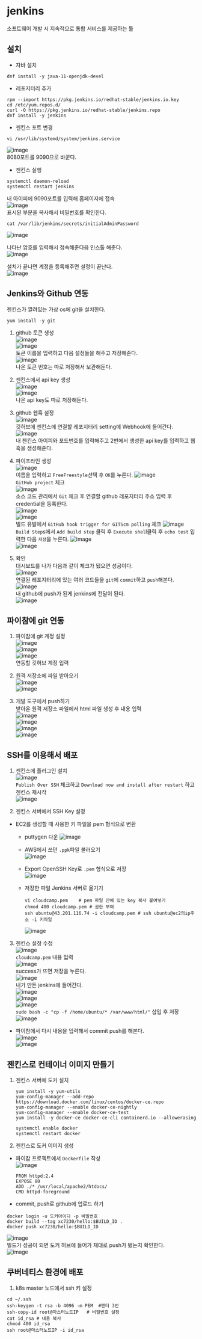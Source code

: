 # jenkins

소프트웨어 개발 시 지속적으로 통합 서비스를 제공하는 툴<br/>

## 설치
- 자바 설치
```shell
dnf install -y java-11-openjdk-devel
```
- 레포지터리 추가
```shell
rpm --import https://pkg.jenkins.io/redhat-stable/jenkins.io.key
cd /etc/yum.repos.d/
curl -O https://pkg.jenkins.io/redhat-stable/jenkins.repo
dnf install -y jenkins
```

- 젠킨스 포트 변경
```shell
vi /usr/lib/systemd/system/jenkins.service
```
![image](./image/jenkins/1.png)<br/>
8080포트를 9090으로 바꾼다.<br/>

- 젠킨스 실행
```shell
systemctl daemon-reload
systemctl restart jenkins
```
내 아이피에 9090포트를 입력해 홈페이지에 접속<br/>
![image](./image/jenkins/2.png)<br/>
표시된 부분을 복사해서 비밀번호를 확인한다.<br/>
```shell
cat /var/lib/jenkins/secrets/initialAdminPassword
```
![image](./image/jenkins/3.png)<br/>

나타난 암호를 입력해서 접속해준다음 인스톨 해준다.<br/>
![image](./image/jenkins/4.png)<br/>

설치가 끝나면 계정을 등록해주면 설정이 끝난다.<br/>
![image](./image/jenkins/5.png)<br/>

## Jenkins와 Github 연동
젠킨스가 깔려있는 가상 os에 git을 설치한다.
```shell
yum install -y git
```

1. github 토큰 생성<br/>
![image](./image/jenkins/10.png)<br/>
![image](./image/jenkins/11.png)<br/>
토큰 이름을 입력하고 다음 설정들을 해주고 저장해준다.<br/>
![image](./image/jenkins/12.png)<br/>
나온 토큰 번호는 따로 저장해서 보관해둔다.<br/>

2. 젠킨스에서 api key 생성<br/>
![image](./image/jenkins/16.png)<br/>
![image](./image/jenkins/17.png)<br/>
나온 api key도 따로 저장해둔다.<br/>

3. github 웹훅 설정<br/>
![image](./image/jenkins/18.png)<br/>
깃허브에 젠킨스에 연결할 레포지터리 setting에 Webhook에 들어간다.<br/>
![image](./image/jenkins/19.png)<br/>
내 젠킨스 아이피와 포드번호를 입력해주고 2번에서 생성한 api key를 입력하고 웹훅을 생성해준다.<br/>

4. 파이프라인 생성<br/>
![image](./image/jenkins/7.png)<br/>
이름을 입력하고 `FreeFreestyle`선택 후 `OK`를 누른다.
![image](./image/jenkins/8.png)<br/>
`GitHub project` 체크<br/>
![image](./image/jenkins/20.png)<br/>
소스 코드 관리에서 `Git` 체크 후 연결할 github 레포지터리 주소 입력 후 credential을 등록한다.<br/>
![image](./image/jenkins/22.png)<br/>
![image](./image/jenkins/21.png)<br/>
빌드 유발에서 `GitHub hook trigger for GITScm polling` 체크
![image](./image/jenkins/23.png)<br/>
`Build Step`s에서 `Add build step` 클릭 후 `Execute shel`l클릭 후 `echo test` 입력한 다음 `저장`을 누른다.
![image](./image/jenkins/24.png)<br/>
![image](./image/jenkins/25.png)<br/>

5. 확인<br/>
대시보드를 나가 다음과 같이 체크가 됐으면 성공이다.<br/>
![image](./image/jenkins/26.png)<br/>
연결된 레포지터리에 있는 여러 코드들을 `git`에 `commit`하고 `push`해본다.
![image](./image/jenkins/27.png)<br/>
내 github에 push가 된게 jenkins에 전달이 된다.<br/>
![image](./image/jenkins/28.png)<br/>

## 파이참에 git 연동
1. 파이참에 git 계정 설정<br/>
![image](./image/jenkins/29.png)<br/>
![image](./image/jenkins/30.png)<br/>
![image](./image/jenkins/31.png)<br/>
연동할 깃허브 계정 입력<br/>

2. 원격 저장소에 파일 받아오기<br/>
![image](./image/jenkins/32.png)<br/>
![image](./image/jenkins/33.png)<br/>

3. 개발 도구에서 push하기<br/>
받아온 원격 저장소 파일에서 html 파일 생성 후 내용 입력<br/>
![image](./image/jenkins/34.png)<br/>
![image](./image/jenkins/35.png)<br/>
![image](./image/jenkins/36.png)<br/>
![image](./image/jenkins/37.png)<br/>

## SSH를 이용해서 배포
1. 젠킨스에 플러그인 설치<br/>
![image](./image/jenkins/38.png)<br/>
`Publish Over SSH` 체크하고 `Download now and install after restart` 하고 젠킨스 재시작<br/>
![image](./image/jenkins/39.png)<br/>

2. 젠킨스 서버에서 SSH Key 설정<br/>
- EC2를 생성할 때 사용한 키 파일을 pem 형식으로 변환
    - puttygen 다운
    ![image](./image/jenkins/40.png)<br/>

    - AWS에서 쓰던 `.ppk`파일 불러오기<br/>
    ![image](./image/jenkins/41.png)<br/>
    - Export OpenSSH Key로 `.pem` 형식으로 저장<br/>
    ![image](./image/jenkins/42.png)<br/>
    - 저장한 파일 Jenkins 서버로 옮기기<br/>
        ```shell
        vi cloudcamp.pem    # pem 파일 안에 있는 key 복사 붙여넣기
        chmod 400 cloudcamp.pem # 권한 부여
        ssh ubuntu@43.201.116.74 -i cloudcamp.pem # ssh ubuntu@ec2의ip주소 -i 키파일
        ```
        ![image](./image/jenkins/43.png)<br/>

3. 젠킨스 설정 수정<br/>
![image](./image/jenkins/44.png)<br/>
`cloudcamp.pem` 내용 입력<br/>
![image](./image/jenkins/45.png)<br/>
success가 뜨면 저장을 누른다.<br/>
![image](./image/jenkins/46.png)<br/>
내가 만든 jenkins에 들어간다.<br/>
![image](./image/jenkins/47.png)<br/>
![image](./image/jenkins/48.png)<br/>
![image](./image/jenkins/49.png)<br/>
`sudo bash -c "cp -f /home/ubuntu/* /var/www/html/"` 삽입 후 저장<br/>
![image](./image/jenkins/50.png)<br/>
- 파이참에서 다시 내용을 입력해서 commit push를 해본다.<br/>
![image](./image/jenkins/51.png)<br/>
![image](./image/jenkins/52.png)<br/>

## 젠킨스로 컨테이너 이미지 만들기<br/>
1. 젠킨스 서버에 도커 설치<br/>
    ```shell
    yum install -y yum-utils 
    yum-config-manager --add-repo https://download.docker.com/linux/centos/docker-ce.repo
    yum-config-manager --enable docker-ce-nightly
    yum-config-manager --enable docker-ce-test
    yum install -y docker-ce docker-ce-cli containerd.io --allowerasing

    systemctl enable docker
    systemctl restart docker
    ```
2. 젠킨스로 도커 이미지 생성<br/>
- 파이참 프로젝트에서 `Dockerfile` 작성<br/>
    ![image](./image/jenkins/53.png)<br/>
    ```shell
    FROM httpd:2.4
    EXPOSE 80
    ADD ./* /usr/local/apache2/htdocs/
    CMD httpd-foreground
    ```
- commit, push로 github에 업로드 하기<br/>
```shell
docker login -u 도커아이디 -p 비밀번호
docker build --tag xc7230/hello:$BUILD_ID .
docker push xc7230/hello:$BUILD_ID
```
![image](./image/jenkins/54.png)<br/>
빌드가 성공이 되면 도커 허브에 들어가 재대로 push가 됐는지 확인한다.<br/>
![image](./image/jenkins/55.png)<br/>

## 쿠버네티스 환경에 배포
1. k8s master 노드에서 ssh 키 설정<br/>
```shell
cd ~/.ssh
ssh-keygen -t rsa -b 4096 -m PEM  #엔터 3번
ssh-copy-id root@마스터노드IP   # 비밀번호 설정
cat id_rsa # 내용 복사
chmod 400 id_rsa
ssh root@마스터노드IP -i id_rsa
```